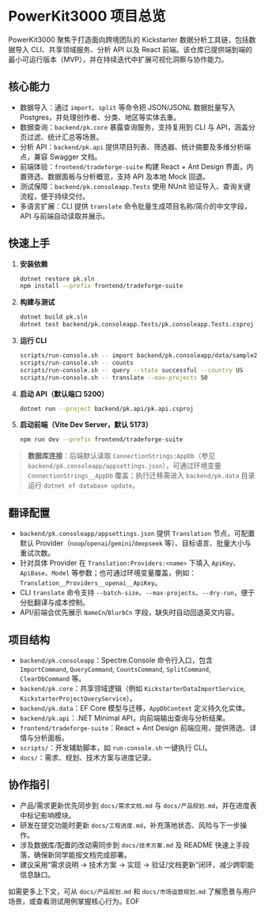# PowerKit3000 项目总览

PowerKit3000 聚焦于打造面向跨境团队的 Kickstarter 数据分析工具链，包括数据导入 CLI、共享领域服务、分析 API 以及 React 前端。该仓库已提供端到端的最小可运行版本（MVP），并在持续迭代中扩展可视化洞察与协作能力。

## 核心能力
- 数据导入：通过 `import`、`split` 等命令把 JSON/JSONL 数据批量写入 Postgres，并处理创作者、分类、地区等实体去重。
- 数据查询：`backend/pk.core` 暴露查询服务，支持复用到 CLI 与 API，涵盖分页过滤、统计汇总等场景。
- 分析 API：`backend/pk.api` 提供项目列表、筛选器、统计摘要及多维分析端点，兼容 Swagger 文档。
- 前端体验：`frontend/tradeforge-suite` 构建 React + Ant Design 界面，内置筛选、数据面板与分析概览，支持 API 及本地 Mock 回退。
- 测试保障：`backend/pk.consoleapp.Tests` 使用 NUnit 验证导入、查询关键流程，便于持续交付。
- 多语言扩展：CLI 提供 `translate` 命令批量生成项目名称/简介的中文字段，API 与前端自动读取并展示。

## 快速上手
1. **安装依赖**
   ```bash
   dotnet restore pk.sln
   npm install --prefix frontend/tradeforge-suite
   ```
2. **构建与测试**
   ```bash
   dotnet build pk.sln
   dotnet test backend/pk.consoleapp.Tests/pk.consoleapp.Tests.csproj
   ```
3. **运行 CLI**
   ```bash
   scripts/run-console.sh -- import backend/pk.consoleapp/data/sample2.json
   scripts/run-console.sh -- counts
   scripts/run-console.sh -- query --state successful --country US
   scripts/run-console.sh -- translate --max-projects 50
   ```
4. **启动 API（默认端口 5200）**
   ```bash
   dotnet run --project backend/pk.api/pk.api.csproj
   ```
5. **启动前端（Vite Dev Server，默认 5173）**
   ```bash
   npm run dev --prefix frontend/tradeforge-suite
   ```

> **数据库连接**：后端默认读取 `ConnectionStrings:AppDb`（参见 `backend/pk.consoleapp/appsettings.json`），可通过环境变量 `ConnectionStrings__AppDb` 覆盖；执行迁移需进入 `backend/pk.data` 目录运行 `dotnet ef database update`。

## 翻译配置
- `backend/pk.consoleapp/appsettings.json` 提供 `Translation` 节点，可配置默认 Provider（`noop`/`openai`/`gemini`/`deepseek` 等）、目标语言、批量大小与重试次数。
- 针对具体 Provider 在 `Translation:Providers:<name>` 下填入 `ApiKey`、`ApiBase`、`Model` 等参数；也可通过环境变量覆盖，例如：`Translation__Providers__openai__ApiKey`。
- CLI `translate` 命令支持 `--batch-size`、`--max-projects`、`--dry-run`，便于分批翻译与成本控制。
- API/前端会优先展示 `NameCn`/`BlurbCn` 字段，缺失时自动回退英文内容。

## 项目结构
- `backend/pk.consoleapp`：Spectre.Console 命令行入口，包含 `ImportCommand`, `QueryCommand`, `CountsCommand`, `SplitCommand`, `ClearDbCommand` 等。
- `backend/pk.core`：共享领域逻辑（例如 `KickstarterDataImportService`, `KickstarterProjectQueryService`）。
- `backend/pk.data`：EF Core 模型与迁移，`AppDbContext` 定义持久化实体。
- `backend/pk.api`：.NET Minimal API，向前端输出查询与分析结果。
- `frontend/tradeforge-suite`：React + Ant Design 前端应用，提供筛选、详情与分析面板。
- `scripts/`：开发辅助脚本，如 `run-console.sh` 一键执行 CLI。
- `docs/`：需求、规划、技术方案与进度记录。

## 协作指引
- 产品/需求更新优先同步到 `docs/需求文档.md` 与 `docs/产品规划.md`，并在进度表中标记影响模块。
- 研发在提交功能时更新 `docs/工程进度.md`，补充落地状态、风险与下一步操作。
- 涉及数据库/配置的改动需同步到 `docs/技术方案.md` 及 README 快速上手段落，确保新同学能按文档完成部署。
- 建议采用“需求说明 → 技术方案 → 实现 → 验证/文档更新”闭环，减少跨职能信息缺口。

如需更多上下文，可从 `docs/产品规划.md` 和 `docs/市场运营规划.md` 了解愿景与用户场景，或查看测试用例掌握核心行为。EOF
